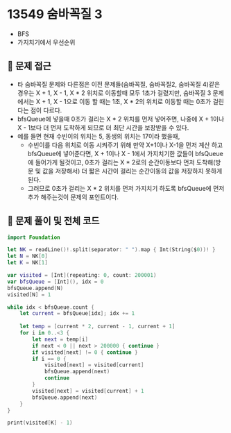 # 13549 숨바꼭질 3
- BFS
- 가지치기에서 우선순위

## 🍎 문제 접근
- 타 숨바꼭질 문제와 다른점은 이전 문제들(숨바꼭질, 숨바꼭질2, 숨바꼭질 4)같은 경우는 X + 1, X - 1, X * 2 위치로 이동할때 모두 1초가 걸렸지만, 숨바꼭질 3 문제에서는 X + 1, X - 1으로 이동 할 때는 1초, X * 2의 위치로 이동할 때는 0초가 걸린다는 점이 다르다.
- bfsQueue에 넣을때 0초가 걸리는 X * 2 위치를 먼저 넣어주면, 나중에 X + 1이나 X - 1보다 더 먼저 도착하게 되므로 더 최단 시간을 보장받을 수 있다.
- 예를 들면 현재 수빈이의 위치는 5, 동생의 위치는 17이라 했을때,
    - 수빈이를 다음 위치로 이동 시켜주기 위해 만약 X+1이나 X-1을 먼저 계산 하고 bfsQueue에 넣어준다면, X + 1이나 X - 1에서 가지치기한 값들이 bfsQueue에 들어가게 될것이고, 0초가 걸리는 X * 2로의 순간이동보다 먼저 도착해(방문 및 값을 저장해서) 더 짧은 시간이 걸리는 순간이동의 값을 저장하지 못하게 된다.
    - 그러므로 0초가 걸리는 X * 2 위치를 먼저 가지치기 하도록 bfsQueue에 먼저 추가 해주는것이 문제의 포인트이다.

## 🍎 문제 풀이 및 전체 코드
```swift
import Foundation

let NK = readLine()!.split(separator: " ").map { Int(String($0))! }
let N = NK[0]
let K = NK[1]

var visited = [Int](repeating: 0, count: 200001)
var bfsQueue = [Int](), idx = 0
bfsQueue.append(N)
visited[N] = 1

while idx < bfsQueue.count {
    let current = bfsQueue[idx]; idx += 1
    
    let temp = [current * 2, current - 1, current + 1]
    for i in 0..<3 {
        let next = temp[i]
        if next < 0 || next > 200000 { continue }
        if visited[next] != 0 { continue }
        if i == 0 {
            visited[next] = visited[current]
            bfsQueue.append(next)
            continue
        }
        visited[next] = visited[current] + 1
        bfsQueue.append(next)
    }
}

print(visited[K] - 1)
```
